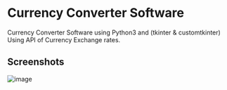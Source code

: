 # Currency Converter Software

Currency Converter Software using Python3 and (tkinter & customtkinter)
Using API of Currency Exchange rates.

## Screenshots

![image](https://user-images.githubusercontent.com/62642034/202574079-18cf4c8e-d679-4fd6-be1b-27d316f866ed.png)

